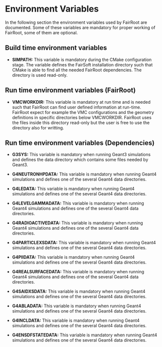 # Environment Variables

In the following section the environment variables used by FairRoot are documented. Some of these variables are mandatory for proper working of
FairRoot, some of them are optional. 

## Build time environment variables

* **SIMPATH:** This variable is mandatory during the CMake configuration stage. The variable defines the FairSoft installation directory such that CMake
is able to find all the needed FairRoot dependencies. The directory is used read-only.

## Run time environment variables (FairRoot)

* **VMCWORKDIR:** This variable is mandatory at run time and is needed such that FairRoot can find user defined information at run-time. FairRoot expect for example the 
VMC configurations and the geometry definitions in specific directories below VMCWORKDIR. FairRoot uses the files inside this directory read-only but the user is free to
use the directory also for writting.

## Run time environment variables (Dependencies)

* **G3SYS:** This variable is mandatory when running Geant3 simulations and defines the data directory which contains some files needed by Geant3.

* **G4NEUTRONHPDATA:** This variable is mandatory when running Geant4 simulations and defines one of the several Geant4 data directories.
* **G4LEDATA:** This variable is mandatory when running Geant4 simulations and defines one of the several Geant4 data directories.
* **G4LEVELGAMMADATA:** This variable is mandatory when running Geant4 simulations and defines one of the several Geant4 data directories.
* **G4RADIOACTIVEDATA:** This variable is mandatory when running Geant4 simulations and defines one of the several Geant4 data directories.
* **G4PARTICLEXSDATA:** This variable is mandatory when running Geant4 simulations and defines one of the several Geant4 data directories.
* **G4PIIDATA:** This variable is mandatory when running Geant4 simulations and defines one of the several Geant4 data directories.
* **G4REALSURFACEDATA:** This variable is mandatory when running Geant4 simulations and defines one of the several Geant4 data directories. 
* **G4SAIDXSDATA:** This variable is mandatory when running Geant4 simulations and defines one of the several Geant4 data directories.
* **G4ABLADATA:** This variable is mandatory when running Geant4 simulations and defines one of the several Geant4 data directories. 
* **G4INCLDATA:** This variable is mandatory when running Geant4 simulations and defines one of the several Geant4 data directories.
* **G4ENSDFSTATEDATA:** This variable is mandatory when running Geant4 simulations and defines one of the several Geant4 data directories.

